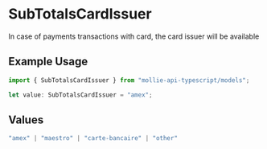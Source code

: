 # SubTotalsCardIssuer

In case of payments transactions with card, the card issuer will be available

## Example Usage

```typescript
import { SubTotalsCardIssuer } from "mollie-api-typescript/models";

let value: SubTotalsCardIssuer = "amex";
```

## Values

```typescript
"amex" | "maestro" | "carte-bancaire" | "other"
```